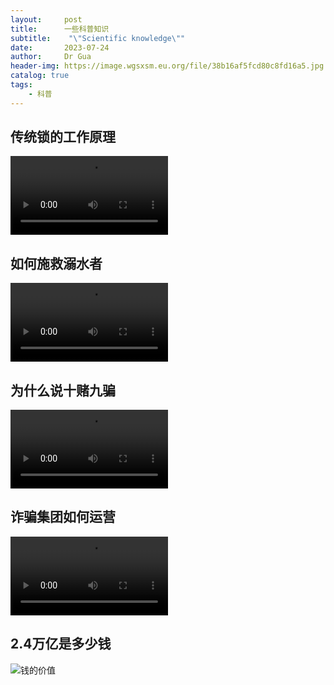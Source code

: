 ```yaml
---
layout:     post
title:      一些科普知识
subtitle:    "\"Scientific knowledge\""
date:       2023-07-24
author:     Dr Gua
header-img: https://image.wgsxsm.eu.org/file/38b16af5fcd80c8fd16a5.jpg
catalog: true
tags:
    - 科普
---
```



## 传统锁的工作原理

<video controls width="50%">
      <source src="https://onemanager.wgsxsm.repl.co/forshare/kepu/kepu-how-locks-work.mp4" type="video/mp4">
</video>

## 如何施救溺水者

<video controls width="50%">
      <source src="https://onemanager.wgsxsm.repl.co/forshare/kepu/kepu-rescue-the-drowning.mp4" type="video/mp4">
</video>

## 为什么说十赌九骗

<video controls width="50%">
      <source src="https://onemanager.wgsxsm.repl.co/forshare/kepu/kepu-ten-bets-and-nine-cheats.mp4" type="video/mp4">
</video>

## 诈骗集团如何运营

<video controls width="50%">
      <source src="https://onemanager.wgsxsm.repl.co/forshare/kepu/kepu-liar-group.mp4" type="video/mp4">
</video>

## 2.4万亿是多少钱

![钱的价值](https://onemanager.wgsxsm.repl.co/forshare/kepu/kepu-equivalent-value-of-wealth.jpg)